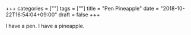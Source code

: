 +++
categories = [""]
tags = [""]
title = "Pen Pineapple"
date = "2018-10-22T16:54:04+09:00"
draft = false
+++

I have a pen.
I have a pineapple.
